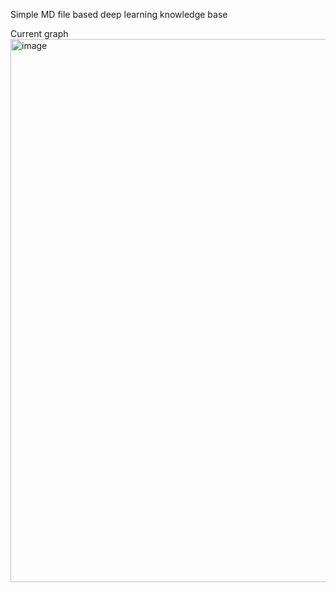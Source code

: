Simple MD file based deep learning knowledge base

Current graph
<img width="869" alt="image" src="![image](https://github.com/user-attachments/assets/b923224a-c19a-422a-ab76-1ab73598b8df)
">
